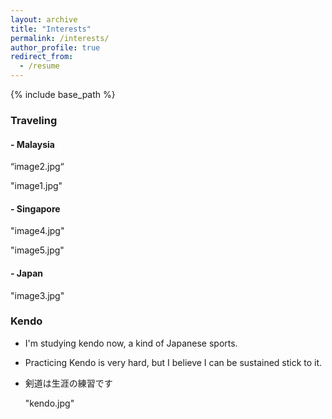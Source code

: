```yaml
---
layout: archive
title: "Interests"
permalink: /interests/
author_profile: true
redirect_from:
  - /resume
---
```


{% include base_path %}

### Traveling

#### - Malaysia

“image2.jpg“



"image1.jpg"



#### - Singapore

"image4.jpg"



"image5.jpg"



#### - Japan

"image3.jpg"



### Kendo

- I'm studying kendo now, a kind of Japanese sports.

- Practicing Kendo is very hard, but I believe I can be sustained stick to it.

- 剣道は生涯の練習です

  "kendo.jpg"